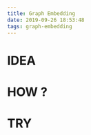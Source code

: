 ```yaml
---
title: Graph Embedding
date: 2019-09-26 18:53:48
tags: graph-embedding
---
```


# IDEA


# HOW ?


# TRY



